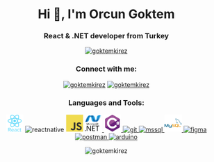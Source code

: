 <h1 align="center">Hi 👋, I'm Orcun Goktem</h1>
<h3 align="center">React & .NET developer from Turkey</h3>

<p align="center"> <a href="https://github.com/ryo-ma/github-profile-trophy"><img src="https://github-profile-trophy.vercel.app/?username=goktemkirez&rank=SECRET,SSS,SS,S,AAA,A&column=4&margin-w=15&margin-h=15" alt="goktemkirez" /></a> </p>

<h3 align="center">Connect with me:</h3>
<p align="center">
<a href="https://linkedin.com/in/goktemkirez" target="blank"><img align="center" src="https://raw.githubusercontent.com/rahuldkjain/github-profile-readme-generator/master/src/images/icons/Social/linked-in-alt.svg" alt="goktemkirez" height="30" width="40" /></a>
<a href="https://instagram.com/goktemkirez" target="blank"><img align="center" src="https://raw.githubusercontent.com/rahuldkjain/github-profile-readme-generator/master/src/images/icons/Social/instagram.svg" alt="goktemkirez" height="30" width="40" /></a>
</p>

<h3 align="center">Languages and Tools:</h3>
<p align="center"> 
  <a href="https://reactjs.org/" target="_blank" rel="noreferrer" style="text-decoration: none"> <img
            src="https://raw.githubusercontent.com/devicons/devicon/master/icons/react/react-original-wordmark.svg"
            alt="react" width="40" height="40" /> </a> 
  <a href="https://reactnative.dev/" target="_blank"
        rel="noreferrer" style="text-decoration: none"> <img src="https://reactnative.dev/img/header_logo.svg" alt="reactnative" width="40"
            height="40" /> </a> 
  <a href="https://developer.mozilla.org/en-US/docs/Web/JavaScript" target="_blank" rel="noreferrer" style="text-decoration: none"> <img
            src="https://raw.githubusercontent.com/devicons/devicon/master/icons/javascript/javascript-original.svg"
            alt="javascript" width="40" height="40" /> </a> 
  <a href="https://dotnet.microsoft.com/" target="_blank"
        rel="noreferrer"> <img
            src="https://raw.githubusercontent.com/devicons/devicon/master/icons/dot-net/dot-net-original-wordmark.svg"
            alt="dotnet" width="40" height="40" /> </a> 
  <a href="https://www.w3schools.com/cs/" target="_blank" rel="noreferrer"> <img
            src="https://raw.githubusercontent.com/devicons/devicon/master/icons/csharp/csharp-original.svg"
            alt="csharp" width="40" height="40" /> </a> 
  <a href="https://git-scm.com/" target="_blank" rel="noreferrer"> <img
            src="https://www.vectorlogo.zone/logos/git-scm/git-scm-icon.svg" alt="git" width="40" height="40" /> </a> 
  <a href="https://www.microsoft.com/en-us/sql-server"
        target="_blank" rel="noreferrer"> <img src="https://www.svgrepo.com/show/303229/microsoft-sql-server-logo.svg"
            alt="mssql" width="40" height="40" /> </a> 
  <a href="https://www.mysql.com/" target="_blank"
        rel="noreferrer"> <img
            src="https://raw.githubusercontent.com/devicons/devicon/master/icons/mysql/mysql-original-wordmark.svg"
            alt="mysql" width="40" height="40" /> </a> 
  <a href="https://www.figma.com/" target="_blank"
        rel="noreferrer"> <img src="https://www.vectorlogo.zone/logos/figma/figma-icon.svg" alt="figma" width="40"
            height="40" /> </a> 
  <a href="https://postman.com" target="_blank" rel="noreferrer">
        <img src="https://www.vectorlogo.zone/logos/getpostman/getpostman-icon.svg" alt="postman" width="40"
            height="40" /> </a> 
  <a href="https://www.arduino.cc/" target="_blank" rel="noreferrer"> <img
            src="https://cdn.worldvectorlogo.com/logos/arduino-1.svg" alt="arduino" width="40" height="40" /> </a> 
</p>

<p align="center"><img align="center" src="https://github-readme-stats.vercel.app/api/top-langs?username=goktemkirez&show_icons=true&locale=en&layout=compact" alt="goktemkirez" /></p>


<!--
**goktemkirez/goktemkirez** is a ✨ _special_ ✨ repository because its `README.md` (this file) appears on your GitHub profile.

Here are some ideas to get you started:

- 🔭 I’m currently working on ...
- 🌱 I’m currently learning ...
- 👯 I’m looking to collaborate on ...
- 🤔 I’m looking for help with ...
- 💬 Ask me about ...
- 📫 How to reach me: ...
- 😄 Pronouns: ...
- ⚡ Fun fact: ...
-->

